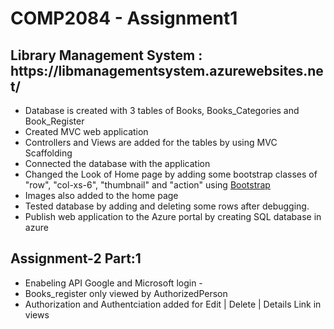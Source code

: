 <h1>COMP2084 - Assignment1</h1>

<h2><b>Library Management System : https://libmanagementsystem.azurewebsites.net/ </b></h2>
<ul>
	<li>Database is created with 3 tables of Books, Books_Categories and Book_Register</li>
	<li>Created MVC web application</li>
	<li>Controllers and Views are added for the tables by  using MVC Scaffolding</li>
	<li>Connected the database with the application</li>
	<li>Changed the Look of Home page by adding some bootstrap classes of "row", "col-xs-6", "thumbnail" and "action" using <a href="https://bootstrapcreative.com/resources/bootstrap-3-css-classes-index/">Bootstrap</a></li>
	<li>Images also added to the home page</li>
	<li>Tested database by adding and deleting some rows after debugging.</li>
	<li>Publish web application to the Azure portal by creating SQL database in azure</li>
</ul>


<h2><b>Assignment-2 Part:1</b></h2>
<ul>
	<li>Enabeling API Google and Microsoft login - </li>
	<li>Books_register only viewed by AuthorizedPerson</li>
	<li>Authorization and Authentciation added for Edit | Delete | Details Link in views</li>
</ul>


